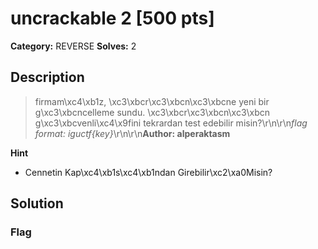 # uncrackable 2 [500 pts]

**Category:** REVERSE
**Solves:** 2

## Description
>firmam\xc4\xb1z, \xc3\xbcr\xc3\xbcn\xc3\xbcne yeni bir g\xc3\xbcncelleme sundu. \xc3\xbcr\xc3\xbcn\xc3\xbcn g\xc3\xbcvenli\xc4\x9fini tekrardan test edebilir misin?\r\n\r\n*flag format: iguctf{key}*\r\n\r\n**Author: alperaktasm**

**Hint**
* Cennetin Kap\xc4\xb1s\xc4\xb1ndan Girebilir\xc2\xa0Misin?

## Solution

### Flag

